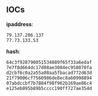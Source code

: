 
## IOCs

__ipaddress__:

```text
79.137.206.137
77.73.133.53
```
__hash__:

```text
64c3f928790051534889f65f33a6edaf
7e7f8d664dc17d08ae3084ec958070fa
d2cbf6c0a2a55a08aa5fbacad772d63d
21f79006cf7560986de8ec8a60998894
07abdccbf7b7884f98f962b169ae86c4
e125eb095b89b5cccc190ff727ae354d
```